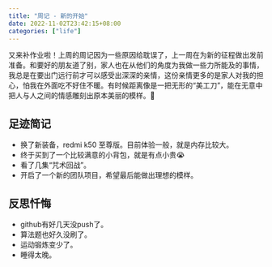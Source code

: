 ```yaml
---
title: "周记 - 新的开始"
date: 2022-11-02T23:42:15+08:00
categories: ["life"]
---
```


又来补作业啦！上周的周记因为一些原因给耽误了，上一周在为新的征程做出发前准备。和要好的朋友道了别，家人也在从他们的角度为我做一些力所能及的事情，我总是在要出门远行前才可以感受出深深的亲情，这份亲情更多的是家人对我的担心，怕我在外面吃不好住不暖。有时候距离像是一把无形的“美工刀”，能在无意中把人与人之间的情感雕刻出原本美丽的模样。:rose:

## 足迹简记

* 换了新装备，redmi k50 至尊版。目前体验一般，就是内存比较大。
* 终于买到了一个比较满意的小背包，就是有点小贵:sob:
* 看了几集“咒术回战”。
* 开启了一个新的团队项目，希望最后能做出理想的模样。

## 反思忏悔

* github有好几天没push了。
* 算法题也好久没刷了。
* 运动锻炼变少了。
* 睡得太晚。

